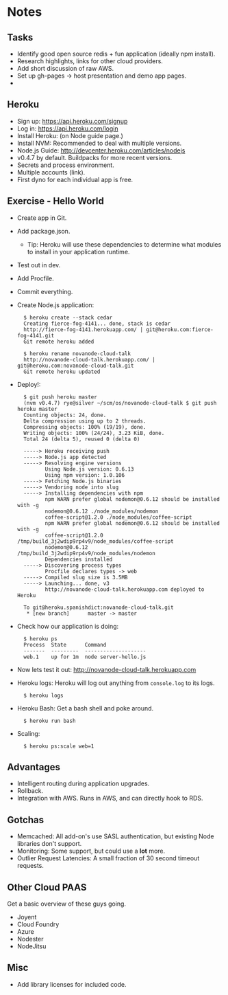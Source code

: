 Notes
=====

Tasks
-----
* Identify good open source redis + fun application (ideally npm install).
* Research highlights, links for other cloud providers.
* Add short discussion of raw AWS.
* Set up gh-pages -> host presentation and demo app pages.
*

Heroku
------
* Sign up: https://api.heroku.com/signup
* Log in: https://api.heroku.com/login
* Install Heroku: (on Node guide page.)
* Install NVM: Recommended to deal with multiple versions.
* Node.js Guide: http://devcenter.heroku.com/articles/nodejs
* v0.4.7 by default. Buildpacks for more recent versions.
* Secrets and process environment.
* Multiple accounts (link).
* First dyno for each individual app is free.

Exercise - Hello World
----------------------
* Create app in Git.
* Add package.json.
    * Tip: Heroku will use these dependencies to determine what
      modules to install in your application runtime.
* Test out in dev.
* Add Procfile.
* Commit everything.
* Create Node.js application:

        $ heroku create --stack cedar
        Creating fierce-fog-4141... done, stack is cedar
        http://fierce-fog-4141.herokuapp.com/ | git@heroku.com:fierce-fog-4141.git
        Git remote heroku added

        $ heroku rename novanode-cloud-talk
        http://novanode-cloud-talk.herokuapp.com/ | git@heroku.com:novanode-cloud-talk.git
        Git remote heroku updated

* Deploy!:

        $ git push heroku master
        (nvm v0.4.7) rye@silver ~/scm/os/novanode-cloud-talk $ git push heroku master
        Counting objects: 24, done.
        Delta compression using up to 2 threads.
        Compressing objects: 100% (19/19), done.
        Writing objects: 100% (24/24), 3.23 KiB, done.
        Total 24 (delta 5), reused 0 (delta 0)

        -----> Heroku receiving push
        -----> Node.js app detected
        -----> Resolving engine versions
               Using Node.js version: 0.6.13
               Using npm version: 1.0.106
        -----> Fetching Node.js binaries
        -----> Vendoring node into slug
        -----> Installing dependencies with npm
               npm WARN prefer global nodemon@0.6.12 should be installed with -g
               nodemon@0.6.12 ./node_modules/nodemon
               coffee-script@1.2.0 ./node_modules/coffee-script
               npm WARN prefer global nodemon@0.6.12 should be installed with -g
               coffee-script@1.2.0 /tmp/build_3j2wdip9rp4v9/node_modules/coffee-script
               nodemon@0.6.12 /tmp/build_3j2wdip9rp4v9/node_modules/nodemon
               Dependencies installed
        -----> Discovering process types
               Procfile declares types -> web
        -----> Compiled slug size is 3.5MB
        -----> Launching... done, v3
               http://novanode-cloud-talk.herokuapp.com deployed to Heroku

        To git@heroku.spanishdict:novanode-cloud-talk.git
         * [new branch]      master -> master

* Check how our application is doing:

        $ heroku ps
        Process  State      Command
        -------  ---------  --------------------
        web.1    up for 1m  node server-hello.js

* Now lets test it out: http://novanode-cloud-talk.herokuapp.com

* Heroku logs: Heroku will log out anything from `console.log` to its logs.

        $ heroku logs

* Heroku Bash: Get a bash shell and poke around.

        $ heroku run bash

* Scaling:

        $ heroku ps:scale web=1

Advantages
----------
* Intelligent routing during application upgrades.
* Rollback.
* Integration with AWS. Runs in AWS, and can directly hook to RDS.

Gotchas
-------
* Memcached: All add-on's use SASL authentication, but existing Node libraries
  don't support.
* Monitoring: Some support, but could use a **lot** more.
* Outlier Request Latencies: A small fraction of 30 second timeout requests.


Other Cloud PAAS
----------------
Get a basic overview of these guys going.

* Joyent
* Cloud Foundry
* Azure
* Nodester
* NodeJitsu

Misc
----
* Add library licenses for included code.
